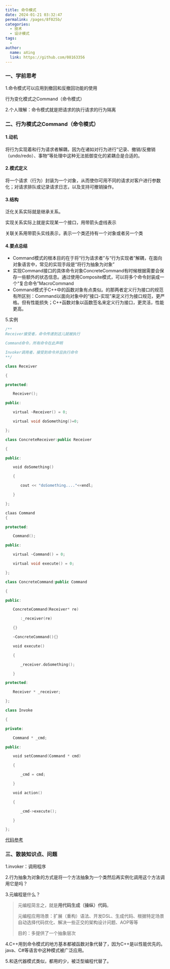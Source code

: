 ```yaml
---
title: 命令模式
date: 2024-01-21 03:32:47
permalink: /pages/8f025b/
categories:
  - 技术
  - 设计模式
tags:
  - 
author: 
  name: aXing
  link: https://github.com/08163356
---
```

### 一、学前思考

1.命令模式可以应用到撤回和反撤回功能的使用

行为变化模式之Command（命令模式）

2.个人理解：命令模式就是把请求的执行请求的行为隔离

### 二、行为模式之Command（命令模式）

#### 1.动机

将行为实现着和行为请求者解耦，因为在诸如对行为进行“记录、撤销/反撤销（undo/redo）、事物”等处理中这种无法抵御变化的紧耦合是合适的。

#### 2.模式定义

<!-- more -->
将一个请求（行为）封装为一个对象，从而使你可用不同的请求对客户进行参数化；对请求排队或记录请求日志，以及支持可撤销操作。

#### 3.结构



泛化关系实际就是继承关系。

实现关系实际上就是实现某一个接口，用带箭头虚线表示

关联关系用带箭头实线表示，表示一个类还持有一个对象或者另一个类

#### 4.要点总结

- Command模式的根本目的在于将“行为请求者”与“行为实现者”解耦，在面向对象语言中，常见的实现手段是“将行为抽象为对象”
- 实现Command接口的具体命令对象ConcreteCommand有时候根据需要会保存一些额外的状态信息。通过使用Composite模式，可以将多个命令封装成一个“复合命令”MacroCommand
- Command模式于C++中的函数对象有点类似。的那两者定义行为接口的规范有所区别：Command以面向对象中的“接口-实现”来定义行为接口规范，更严格。但有性能损失；C++函数对象以函数签名来定义行为接口，更灵活，性能更高。

5.实例

```c++
/**
Receiver接受者，命令传递到这儿就被执行

Command命令，所有命令在此声明

Invoker调用者，接受到命令并且执行命令
**/

class Receiver

{

protected:

　　Receiver();

public:

　　virtual ~Receiver() = 0;

　　virtual void doSomething()=0;

};

class ConcreteReceiver:public Receiver

{

public:

　　void doSomething()

　　{

　　　　cout << "doSomething...."<<endl;　　

　　}

};

claas Command
{

protected:

　　Command();

public:

　　virtual ~Command() = 0;

　　virtual void execute() = 0;

};

class ConcreteCommand:public Command

{

public:

　　ConcreteCommand(Receiver* re)

　　　　:_receiver(re)

　　{}

　　~ConcreteCommand(){}

　　void execute()

　　{

　　　　_receiver.doSomething();　　

　　}

protected:

　　Receiver * _receiver;

};

class Invoke

{

private:

　　Command * _cmd;

public:

　　void setCommand(Command * cmd)

　　{

　　　　_cmd = cmd;

　　}

　　void action()

　　{

　　　　_cmd->execute();

　　}

};
```

[代码参考](https://www.cnblogs.com/lang5230/p/5328005.html)

### 三、散装知识点、问题

1.invoker：调用程序

2.行为抽象为对象的方式是将一个方法抽象为一个类然后再实例化调用这个方法调用它是吗？

3.元编程是什么？

> 元编程简言之，就是**用代码生成（操纵）代码**。
>
> 元编程应用场景：扩展（重构）语法、开发DSL、生成代码、根据特定场景自动选择代码优化、解决一些正交的架构设计问题、AOP等等
>
> 目的：多提供了一个抽象层次

4.C++用到命令模式的地方基本都被函数对象代替了，因为C++是以性能优先的。java、C#等语言中这种模式被广泛应用。

5.和迭代器模式类似，都用的少，被泛型编程代替了。

